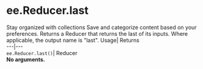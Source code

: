  
#  ee.Reducer.last 
Stay organized with collections  Save and categorize content based on your preferences. 
Returns a Reducer that returns the last of its inputs. Where applicable, the output name is "last". Usage| Returns  
---|---  
`ee.Reducer.last()`| Reducer  
**No arguments.**
